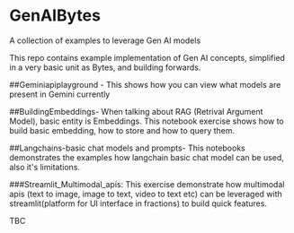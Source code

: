# GenAIBytes
A collection of examples to leverage Gen AI models

This repo contains example implementation of Gen AI concepts, simplified in a very basic unit as Bytes, and building forwards.

##Geminiapiplayground - This shows how you can view what models are present in Gemini currently

##BuildingEmbeddings- When talking about RAG (Retrival Argument Model), basic entity is Embeddings. This notebook exercise shows how to build basic embedding, how to store  and how to query them.

##Langchains-basic chat models and prompts- This notebooks demonstrates the examples how langchain basic chat model can be used, also it's limitations.

###Streamlit_Multimodal_apis: This exercise demonstrate how multimodal apis (text to image, image to text, video to text etc) can be leveraged with streamlit(platform for UI interface in fractions) to build quick features.

TBC
